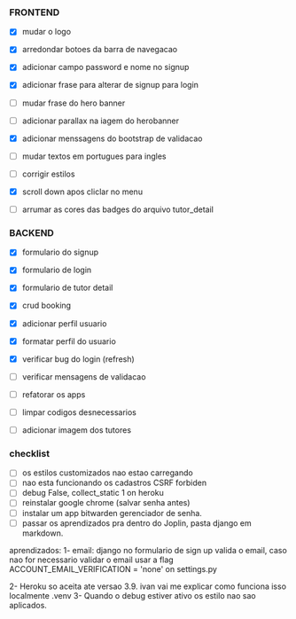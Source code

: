### FRONTEND
- [x] mudar o logo
- [x] arredondar botoes da barra de navegacao
- [x] adicionar campo password e nome no signup
- [x] adicionar frase para alterar de signup para login
- [ ] mudar frase do hero banner
- [ ] adicionar parallax na iagem do herobanner
- [x] adicionar menssagens do bootstrap de validacao 
- [ ] mudar textos em portugues para ingles
- [ ] corrigir estilos
- [x] scroll down apos cliclar no menu
- [ ] arrumar as cores das badges do arquivo tutor_detail 


### BACKEND
- [x] formulario do signup
- [x] formulario de login
- [x] formulario de tutor detail
- [x] crud booking
- [x] adicionar perfil usuario
- [x] formatar perfil do usuario
- [x] verificar bug do login (refresh)
- [ ] verificar mensagens de validacao
- [ ] refatorar os apps
- [ ] limpar codigos desnecessarios
- [ ] adicionar imagem dos tutores



### checklist
- [ ] os estilos customizados nao estao carregando
- [ ] nao esta funcionando os cadastros CSRF forbiden
- [ ] debug False, collect_static 1 on heroku
- [ ] reinstalar google chrome (salvar senha antes)
- [ ] instalar um app bitwarden gerenciador de senha.
- [ ] passar os aprendizados pra dentro do Joplin, pasta django em markdown.

aprendizados:
1- email: django no formulario de sign up valida o email, caso nao for necessario validar o email usar a flag ACCOUNT_EMAIL_VERIFICATION = 'none' on settings.py

2- Heroku so aceita ate versao 3.9. ivan vai me explicar como funciona isso localmente .venv
3- Quando o debug estiver ativo os estilo nao sao aplicados.
